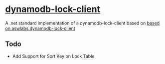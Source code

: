 # **[dynamodb-lock-client](https://github.com/awslabs/dynamodb-lock-client)**
A .net standard implementation of a dynamodb-lock-client based on [based on aswlabs dynamodb-lock-client](https://github.com/awslabs/dynamodb-lock-client)
 ## Todo
 

 - Add Support for Sort Key on Lock Table
